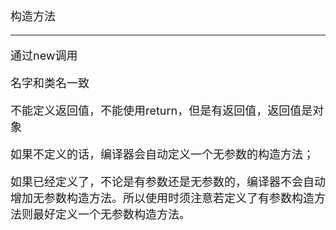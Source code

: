 <font size="4">
构造方法

----------

通过new调用

名字和类名一致

不能定义返回值，不能使用return，但是有返回值，返回值是对象

如果不定义的话，编译器会自动定义一个无参数的构造方法；

如果已经定义了，不论是有参数还是无参数的，编译器不会自动增加无参数构造方法。所以使用时须注意若定义了有参数构造方法则最好定义一个无参数构造方法。









</font>